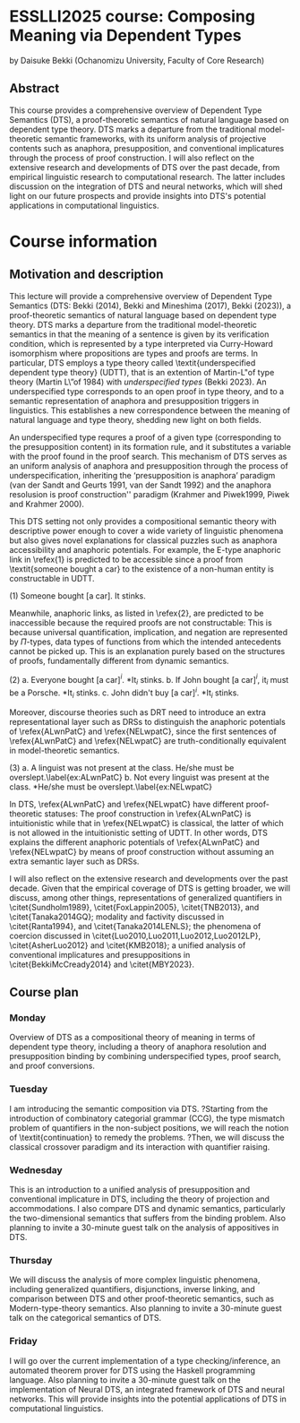 # ESSLLI2025 course: Composing Meaning via Dependent Types

by Daisuke Bekki (Ochanomizu University, Faculty of Core Research)

## Abstract

This course provides a comprehensive overview of Dependent Type Semantics (DTS), a proof-theoretic semantics of natural language based on dependent type theory. DTS marks a departure from the traditional model-theoretic semantic frameworks, with its uniform analysis of projective contents such as anaphora, presupposition, and conventional implicatures through the process of proof construction. I will also reflect on the extensive research and developments of DTS over the past decade, from empirical linguistic research to computational research.  The latter includes discussion on the integration of DTS and neural networks, which will shed light on our future prospects and provide insights into DTS's potential applications in computational linguistics.

# Course information

## Motivation and description

This lecture will provide a comprehensive overview of Dependent Type Semantics (DTS: Bekki (2014), Bekki and Mineshima (2017), Bekki (2023)), a proof-theoretic semantics of natural language based on dependent type theory.  DTS marks a departure from the traditional model-theoretic semantics
in that the meaning of a sentence is given by its verification condition, which is represented by a type interpreted via Curry-Howard isomorphism where propositions are types and proofs are terms.
In particular, DTS employs a type theory called \textit{underspecified dependent type theory} (UDTT), that is an extention of Martin-L\"of type theory (Martin L\”of 1984) with *underspecified types* (Bekki 2023).  An underspecified type corresponds to an open proof in type theory, and to a semantic representation of anaphora and presupposition triggers in linguistics.  This establishes a new correspondence between the meaning of natural language and type theory, shedding new light on both fields.

An underspecified type requres a proof of a given type (corresponding to the presupposition content) in its formation rule, and it substitutes a variable with the proof found in the proof search.
This mechanism of DTS serves as an uniform analysis of anaphora and presupposition through the process of underspecification, inheriting the ‘presupposition is anaphora’ paradigm (van der Sandt and Geurts 1991, van der Sandt 1992) and the anaphora resolusion is proof construction'' paradigm (Krahmer and Piwek1999, Piwek and Krahmer 2000).

This DTS setting not only provides a compositional semantic theory with descriptive power enough to cover a wide variety of linguistic phenomena but also gives novel explanations for classical puzzles such as anaphora accessibility and anaphoric potentials.
For example, the E-type anaphoric link in \refex{1} is predicted to be accessible since a proof from \textit{someone bought a car} to the existence of a non-human entity is constructable in UDTT.

(1)  Someone bought [a car].  It stinks.

Meanwhile, anaphoric links, as listed in \refex{2}, are predicted to be inaccessible because the required proofs are not constructable:
This is because universal quantification, implication, and negation are represented by $\Pi$-types, data types of functions from which the intended antecedents cannot be picked up.  This is an explanation purely based on the structures of proofs, fundamentally different from dynamic semantics.

(2) a. Everyone bought [a car]$^i$.  *It$_i$ stinks.
     b. If John bought [a car]$^i$, it$_i$ must be a Porsche.  *It$_i$ stinks.
     c. John didn't buy [a car]$^i$.  *It$_i$ stinks.

Moreover, discourse theories such as DRT need to introduce an extra representational layer such as DRSs to distinguish the anaphoric potentials of \refex{ALwnPatC} and \refex{NELwpatC}, since the first sentences of \refex{ALwnPatC} and \refex{NELwpatC} are truth-conditionally equivalent in model-theoretic semantics.

(3) a. A linguist was not present at the class.  He/she must be overslept.\label{ex:ALwnPatC}
      b. Not every linguist was present at the class.  *He/she must be overslept.\label{ex:NELwpatC}

In DTS, \refex{ALwnPatC} and \refex{NELwpatC} have different proof-theoretic statuses: The proof construction in \refex{ALwnPatC} is intuitionistic while that in \refex{NELwpatC} is classical, the latter of which is not allowed in the intuitionistic setting of UDTT.  In other words, DTS explains the different anaphoric potentials of \refex{ALwnPatC} and \refex{NELwpatC} by means of proof construction without assuming an extra semantic layer such as DRSs.

I will also reflect on the extensive research and developments over the past decade.
Given that the empirical coverage of DTS is getting broader, we will discuss, among other things, representations of generalized quantifiers in \citet{Sundholm1989}, \citet{FoxLappin2005}, \citet{TNB2013}, and \citet{Tanaka2014GQ}; modality and factivity discussed in \citet{Ranta1994}, and \citet{Tanaka2014LENLS}; the phenomena of coercion discussed in \citet{Luo2010,Luo2011,Luo2012,Luo2012LP}, \citet{AsherLuo2012} and \citet{KMB2018}; a unified analysis of conventional implicatures and presuppositions in \citet{BekkiMcCready2014} and \citet{MBY2023}.

## Course plan

### Monday

Overview of DTS as a compositional theory of meaning in terms of dependent type theory, including a theory of anaphora resolution and presupposition binding by combining underspecified types, proof search, and proof conversions.

### Tuesday

I am introducing the semantic composition via DTS. ?Starting from the introduction of combinatory categorial grammar (CCG), the type mismatch problem of quantifiers in the non-subject positions, we will reach the notion of \textit{continuation} to remedy the problems. ?Then, we will discuss the classical crossover paradigm and its interaction with quantifier raising.

### Wednesday

This is an introduction to a unified analysis of presupposition and conventional implicature in DTS, including the theory of projection and accommodations.  I also compare DTS and dynamic semantics, particularly the two-dimensional semantics that suffers from the binding problem.  Also planning to invite a 30-minute guest talk on the analysis of appositives in DTS.

### Thursday

We will discuss the analysis of more complex linguistic phenomena, including generalized quantifiers, disjunctions, inverse linking, and comparison between DTS and other proof-theoretic semantics, such as Modern-type-theory semantics.  Also planning to invite a 30-minute guest talk on the categorical semantics of DTS.

### Friday

I will go over the current implementation of a type checking/inference, an automated theorem prover for DTS using the Haskell programming language.  Also planning to invite a 30-minute guest talk on the implementation of Neural DTS, an integrated framework of DTS and neural networks.  This will provide insights into the potential applications of DTS in computational linguistics.

